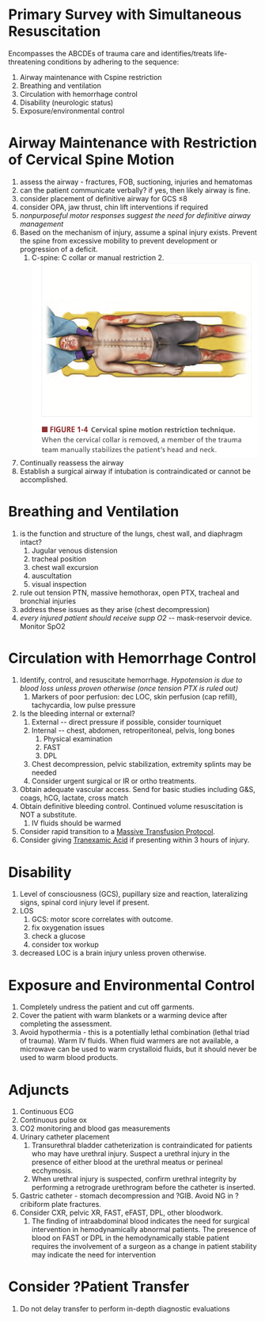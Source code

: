 # Primary Survey with Simultaneous Resuscitation

Encompasses the ABCDEs of trauma care and identifies/treats life-threatening conditions by adhering to the sequence:

1. Airway maintenance with Cspine restriction
2. Breathing and ventilation
3. Circulation with hemorrhage control
4. Disability (neurologic status)
5. Exposure/environmental control

# Airway Maintenance with Restriction of Cervical Spine Motion
1. assess the airway - fractures, FOB, suctioning, injuries and hematomas
2. can the patient communicate verbally? if yes, then likely airway is fine.
3. consider placement of definitive airway for GCS ≤8
4. consider OPA, jaw thrust, chin lift interventions if required
5. *nonpurposeful motor responses suggest the need for definitive airway management*
6. Based on the mechanism of injury, assume a spinal injury exists. Prevent the spine from excessive mobility to prevent development or progression of a deficit.
	1. C-spine: C collar or manual restriction
	2.![](_attachments/Pasted%20image%2020230207222747.png)
7. Continually reassess the airway
8. Establish a surgical airway if intubation is contraindicated or cannot be accomplished.

# Breathing and Ventilation
1. is the function and structure of the lungs, chest wall, and diaphragm intact?
	1. Jugular venous distension
	2. tracheal position
	3. chest wall excursion
	4. auscultation
	5. visual inspection
2. rule out tension PTN, massive hemothorax, open PTX, tracheal and bronchial injuries
3. address these issues as they arise (chest decompression)
4. *every injured patient should receive supp O2* -- mask-reservoir device. Monitor SpO2

# Circulation with Hemorrhage Control
1. Identify, control, and resuscitate hemorrhage. *Hypotension is due to blood loss unless proven otherwise (once tension PTX is ruled out)*
	1. Markers of poor perfusion: dec LOC, skin perfusion (cap refill), tachycardia, low pulse pressure
2. Is the bleeding internal or external?
	1. External -- direct pressure if possible, consider tourniquet
	2. Internal -- chest, abdomen, retroperitoneal, pelvis, long bones
		1. Physical examination
		2. FAST
		3. DPL
	3. Chest decompression, pelvic stabilization, extremity splints may be needed
	4. Consider urgent surgical or IR or ortho treatments.
3. Obtain adequate vascular access. Send for basic studies including G&S, coags, hCG, lactate, cross match
4. Obtain definitive bleeding control. Continued volume resuscitation is NOT a substitute.
	1. IV fluids should be warmed
5. Consider rapid transition to a [Massive Transfusion Protocol](../../Transfusions%20and%20Bleeding/Massive%20Transfusion%20Protocol.md).
6. Consider giving [Tranexamic Acid](../../Transfusions%20and%20Bleeding/Tranexamic%20Acid.md) if presenting within 3 hours of injury.

# Disability
1. Level of consciousness (GCS), pupillary size and reaction, lateralizing signs, spinal cord injury level if present.
2. LOS
	1. GCS: motor score correlates with outcome. 
	2. fix oxygenation issues
	3. check a glucose
	4. consider tox workup
3. decreased LOC is a brain injury unless proven otherwise.

# Exposure and Environmental Control
1. Completely undress the patient and cut off garments.
2. Cover the patient with warm blankets or a warming device after completing the assessment.
3. Avoid hypothermia - this is a potentially lethal combination (lethal triad of trauma). Warm IV fluids. When fluid warmers are not available, a microwave can be used to warm crystalloid fluids, but it should never be used to warm blood products.

# Adjuncts
1. Continuous ECG
2. Continuous pulse ox
3. CO2 monitoring and blood gas measurements
4. Urinary catheter placement
	1. Transurethral bladder catheterization is contraindicated for patients who may have urethral injury. Suspect a urethral injury in the presence of either blood at the urethral meatus or perineal ecchymosis.
	2. When urethral injury is suspected, confirm urethral integrity by performing a retrograde urethrogram before the catheter is inserted.
5. Gastric catheter - stomach decompression and ?GIB. Avoid NG in ?cribiform plate fractures.
6. Consider CXR, pelvic XR, FAST, eFAST, DPL, other bloodwork.
	1. The finding of intraabdominal blood indicates the need for surgical intervention in hemodynamically abnormal patients. The presence of blood on FAST or DPL in the hemodynamically stable patient requires the involvement of a surgeon as a change in patient stability may indicate the need for intervention

# Consider ?Patient Transfer
1. Do not delay transfer to perform in-depth diagnostic evaluations